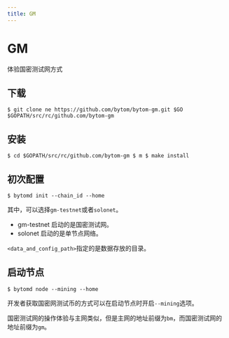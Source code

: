 ```yaml
---
title: GM
---
```


# GM

体验国密测试网方式

<a name="f26ef914"></a>
## 下载

```
$ git clone ne https://github.com/bytom/bytom-gm.git $GO $GOPATH/src/rc/github.com/bytom-gm
```

<a name="e655a410"></a>
## 安装

```
$ cd $GOPATH/src/rc/github.com/bytom-gm $ m $ make install
```

<a name="ea0952ee"></a>
## 初次配置

```
$ bytomd init --chain_id --home
```

其中，可以选择`gm-testnet`或者`solonet`。

* gm-testnet 启动的是国密测试网。
* solonet 启动的是单节点网络。

`<data_and_config_path>`指定的是数据存放的目录。

<a name="87cdb9e3"></a>
## 启动节点

```
$ bytomd node --mining --home
```

开发者获取国密网测试币的方式可以在启动节点时开启`--mining`选项。

国密测试网的操作体验与主网类似，但是主网的地址前缀为`bm`，而国密测试网的地址前缀为`gm`。

